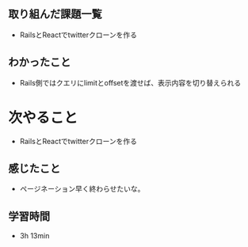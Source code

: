 ## 取り組んだ課題一覧
- RailsとReactでtwitterクローンを作る
## わかったこと
- Rails側ではクエリにlimitとoffsetを渡せば、表示内容を切り替えられる
# 次やること
- RailsとReactでtwitterクローンを作る
## 感じたこと
- ページネーション早く終わらせたいな。
## 学習時間
- 3h 13min